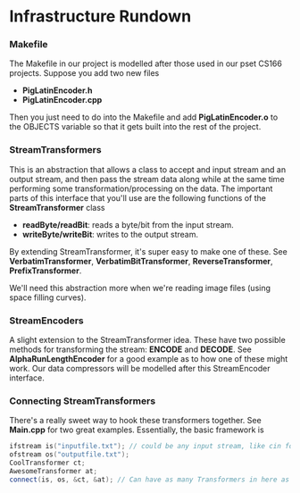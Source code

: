 # Infrastructure Rundown


### Makefile
The Makefile in our project is modelled after those used in our pset CS166 projects. Suppose you add two new files

- **PigLatinEncoder.h**
- **PigLatinEncoder.cpp**

Then you just need to do into the Makefile and add **PigLatinEncoder.o** to the OBJECTS variable so that it gets built into the rest of the project.

### StreamTransformers
This is an abstraction that allows a class to accept and input stream and an output stream, and then pass the stream data along while at the same time performing some transformation/processing on the data. The important parts of this interface that you'll use are the following functions of the **StreamTransformer** class

- **readByte/readBit**: reads a byte/bit from the input stream.
- **writeByte/writeBit**: writes to the output stream.

By extending StreamTransformer, it's super easy to make one of these. See **VerbatimTransformer**, **VerbatimBitTransformer**, **ReverseTransformer**, **PrefixTransformer**.

We'll need this abstraction more when we're reading image files (using space filling curves).

### StreamEncoders
A slight extension to the StreamTransformer idea. These have two possible methods for transforming the stream: **ENCODE** and **DECODE**. See **AlphaRunLengthEncoder** for a good example as to how one of these might work. Our data compressors will be modelled after this StreamEncoder interface.

### Connecting StreamTransformers
There's a really sweet way to hook these transformers together. See **Main.cpp** for two great examples. Essentially, the basic framework is

```cpp
ifstream is("inputfile.txt"); // could be any input stream, like cin for instance
ofstream os("outputfile.txt");
CoolTransformer ct;
AwesomeTransformer at;
connect(is, os, &ct, &at); // Can have as many Transformers in here as you like; here there's only 2 (&ct and &at)
```
